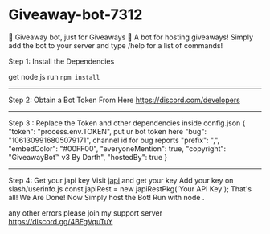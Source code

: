 # Giveaway-bot-7312
🎉 Giveaway bot, just for Giveaways 🎉  A bot for hosting giveaways!  Simply add the bot to your server and  type /help for a list of commands!








Step 1: Install the Dependencies

get node.js
run ``npm install``

___________________________________

Step 2: Obtain a Bot Token From Here
https://discord.com/developers

___________________________________

Step 3 : Replace the Token and other dependencies inside config.json
{
  "token": "process.env.TOKEN", put ur bot token here 
  "bug": "1061309916805079171", channel id for bug reports
  "prefix": ",", 
  "embedColor": "#00FF00",
  "everyoneMention": true, 
  "copyright": "GiveawayBot™ v3 By Darth",
  "hostedBy": true 
}

___________________________________

Step 4: Get your japi key
Visit [japi](https://key.japi.rest/) and get your key
Add your key on slash/userinfo.js
const japiRest = new japiRestPkg('Your API Key');
That's all! We Are Done! Now Simply host the Bot!
Run with node .

any other errors please join my support server
https://discord.gg/4BFgVquTuY
